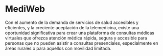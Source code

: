 # MediWeb
Con el aumento de la demanda de servicios de salud accesibles y eficientes, y la creciente aceptación de la telemedicina, existe una oportunidad significativa para crear una plataforma de consultas médicas virtuales que ofrezca atención médica rápida, segura y accesible para personas que no pueden asistir a consultas presenciales, especialmente en áreas rurales o para aquellos con movilidad limitada.  
